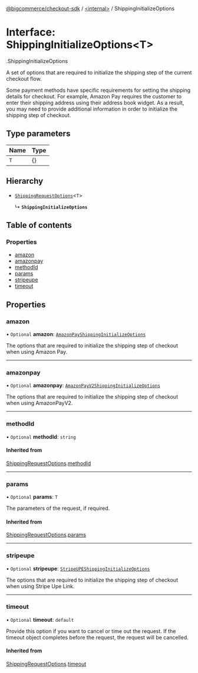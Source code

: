 [@bigcommerce/checkout-sdk](../README.md) / [<internal\>](../modules/internal_.md) / ShippingInitializeOptions

# Interface: ShippingInitializeOptions<T\>

[<internal>](../modules/internal_.md).ShippingInitializeOptions

A set of options that are required to initialize the shipping step of the
current checkout flow.

Some payment methods have specific requirements for setting the shipping
details for checkout. For example, Amazon Pay requires the customer to enter
their shipping address using their address book widget. As a result, you may
need to provide additional information in order to initialize the shipping
step of checkout.

## Type parameters

| Name | Type |
| :------ | :------ |
| `T` | {} |

## Hierarchy

- [`ShippingRequestOptions`](internal_.ShippingRequestOptions.md)<`T`\>

  ↳ **`ShippingInitializeOptions`**

## Table of contents

### Properties

- [amazon](internal_.ShippingInitializeOptions.md#amazon)
- [amazonpay](internal_.ShippingInitializeOptions.md#amazonpay)
- [methodId](internal_.ShippingInitializeOptions.md#methodid)
- [params](internal_.ShippingInitializeOptions.md#params)
- [stripeupe](internal_.ShippingInitializeOptions.md#stripeupe)
- [timeout](internal_.ShippingInitializeOptions.md#timeout)

## Properties

### amazon

• `Optional` **amazon**: [`AmazonPayShippingInitializeOptions`](internal_.AmazonPayShippingInitializeOptions.md)

The options that are required to initialize the shipping step of checkout
when using Amazon Pay.

___

### amazonpay

• `Optional` **amazonpay**: [`AmazonPayV2ShippingInitializeOptions`](internal_.AmazonPayV2ShippingInitializeOptions.md)

The options that are required to initialize the shipping step of checkout
when using AmazonPayV2.

___

### methodId

• `Optional` **methodId**: `string`

#### Inherited from

[ShippingRequestOptions](internal_.ShippingRequestOptions.md).[methodId](internal_.ShippingRequestOptions.md#methodid)

___

### params

• `Optional` **params**: `T`

The parameters of the request, if required.

#### Inherited from

[ShippingRequestOptions](internal_.ShippingRequestOptions.md).[params](internal_.ShippingRequestOptions.md#params)

___

### stripeupe

• `Optional` **stripeupe**: [`StripeUPEShippingInitializeOptions`](internal_.StripeUPEShippingInitializeOptions.md)

The options that are required to initialize the shipping step of checkout
when using Stripe Upe Link.

___

### timeout

• `Optional` **timeout**: `default`

Provide this option if you want to cancel or time out the request. If the
timeout object completes before the request, the request will be
cancelled.

#### Inherited from

[ShippingRequestOptions](internal_.ShippingRequestOptions.md).[timeout](internal_.ShippingRequestOptions.md#timeout)

